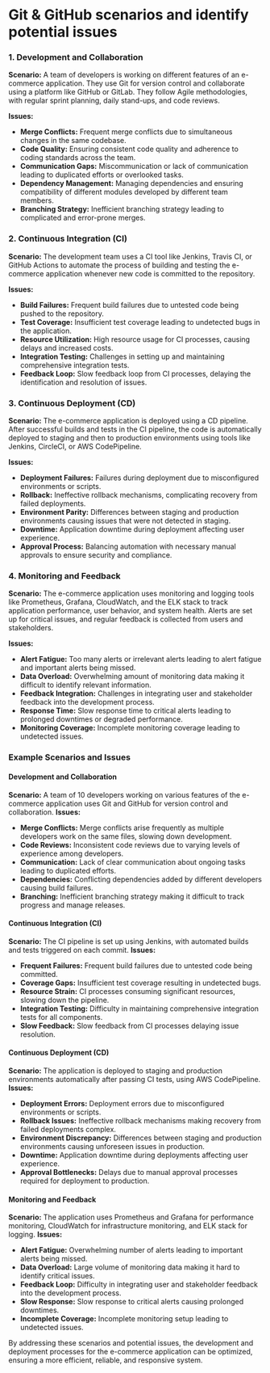 <h1>Git & GitHub scenarios and identify potential issues </h1>

### 1. Development and Collaboration
**Scenario:**
A team of developers is working on different features of an e-commerce application. They use Git for version control and collaborate using a platform like GitHub or GitLab. They follow Agile methodologies, with regular sprint planning, daily stand-ups, and code reviews.

**Issues:**
- **Merge Conflicts:** Frequent merge conflicts due to simultaneous changes in the same codebase.
- **Code Quality:** Ensuring consistent code quality and adherence to coding standards across the team.
- **Communication Gaps:** Miscommunication or lack of communication leading to duplicated efforts or overlooked tasks.
- **Dependency Management:** Managing dependencies and ensuring compatibility of different modules developed by different team members.
- **Branching Strategy:** Inefficient branching strategy leading to complicated and error-prone merges.

### 2. Continuous Integration (CI)
**Scenario:**
The development team uses a CI tool like Jenkins, Travis CI, or GitHub Actions to automate the process of building and testing the e-commerce application whenever new code is committed to the repository.

**Issues:**
- **Build Failures:** Frequent build failures due to untested code being pushed to the repository.
- **Test Coverage:** Insufficient test coverage leading to undetected bugs in the application.
- **Resource Utilization:** High resource usage for CI processes, causing delays and increased costs.
- **Integration Testing:** Challenges in setting up and maintaining comprehensive integration tests.
- **Feedback Loop:** Slow feedback loop from CI processes, delaying the identification and resolution of issues.

### 3. Continuous Deployment (CD)
**Scenario:**
The e-commerce application is deployed using a CD pipeline. After successful builds and tests in the CI pipeline, the code is automatically deployed to staging and then to production environments using tools like Jenkins, CircleCI, or AWS CodePipeline.

**Issues:**
- **Deployment Failures:** Failures during deployment due to misconfigured environments or scripts.
- **Rollback:** Ineffective rollback mechanisms, complicating recovery from failed deployments.
- **Environment Parity:** Differences between staging and production environments causing issues that were not detected in staging.
- **Downtime:** Application downtime during deployment affecting user experience.
- **Approval Process:** Balancing automation with necessary manual approvals to ensure security and compliance.

### 4. Monitoring and Feedback
**Scenario:**
The e-commerce application uses monitoring and logging tools like Prometheus, Grafana, CloudWatch, and the ELK stack to track application performance, user behavior, and system health. Alerts are set up for critical issues, and regular feedback is collected from users and stakeholders.

**Issues:**
- **Alert Fatigue:** Too many alerts or irrelevant alerts leading to alert fatigue and important alerts being missed.
- **Data Overload:** Overwhelming amount of monitoring data making it difficult to identify relevant information.
- **Feedback Integration:** Challenges in integrating user and stakeholder feedback into the development process.
- **Response Time:** Slow response time to critical alerts leading to prolonged downtimes or degraded performance.
- **Monitoring Coverage:** Incomplete monitoring coverage leading to undetected issues.

### Example Scenarios and Issues

#### Development and Collaboration
**Scenario:** A team of 10 developers working on various features of the e-commerce application uses Git and GitHub for version control and collaboration.
**Issues:**
- **Merge Conflicts:** Merge conflicts arise frequently as multiple developers work on the same files, slowing down development.
- **Code Reviews:** Inconsistent code reviews due to varying levels of experience among developers.
- **Communication:** Lack of clear communication about ongoing tasks leading to duplicated efforts.
- **Dependencies:** Conflicting dependencies added by different developers causing build failures.
- **Branching:** Inefficient branching strategy making it difficult to track progress and manage releases.

#### Continuous Integration (CI)
**Scenario:** The CI pipeline is set up using Jenkins, with automated builds and tests triggered on each commit.
**Issues:**
- **Frequent Failures:** Frequent build failures due to untested code being committed.
- **Coverage Gaps:** Insufficient test coverage resulting in undetected bugs.
- **Resource Strain:** CI processes consuming significant resources, slowing down the pipeline.
- **Integration Testing:** Difficulty in maintaining comprehensive integration tests for all components.
- **Slow Feedback:** Slow feedback from CI processes delaying issue resolution.

#### Continuous Deployment (CD)
**Scenario:** The application is deployed to staging and production environments automatically after passing CI tests, using AWS CodePipeline.
**Issues:**
- **Deployment Errors:** Deployment errors due to misconfigured environments or scripts.
- **Rollback Issues:** Ineffective rollback mechanisms making recovery from failed deployments complex.
- **Environment Discrepancy:** Differences between staging and production environments causing unforeseen issues in production.
- **Downtime:** Application downtime during deployments affecting user experience.
- **Approval Bottlenecks:** Delays due to manual approval processes required for deployment to production.

#### Monitoring and Feedback
**Scenario:** The application uses Prometheus and Grafana for performance monitoring, CloudWatch for infrastructure monitoring, and ELK stack for logging.
**Issues:**
- **Alert Fatigue:** Overwhelming number of alerts leading to important alerts being missed.
- **Data Overload:** Large volume of monitoring data making it hard to identify critical issues.
- **Feedback Loop:** Difficulty in integrating user and stakeholder feedback into the development process.
- **Slow Response:** Slow response to critical alerts causing prolonged downtimes.
- **Incomplete Coverage:** Incomplete monitoring setup leading to undetected issues.

By addressing these scenarios and potential issues, the development and deployment processes for the e-commerce application can be optimized, ensuring a more efficient, reliable, and responsive system.
